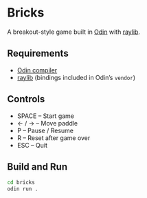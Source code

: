 # Bricks

A breakout-style game built in [Odin](https://odin-lang.org) with [raylib](https://www.raylib.com).

## Requirements

- [Odin compiler](https://github.com/odin-lang/Odin)
- [raylib](https://www.raylib.com) (bindings included in Odin’s `vendor`)

## Controls

- SPACE – Start game
- ← / → – Move paddle
- P – Pause / Resume
- R – Reset after game over
- ESC – Quit

## Build and Run

```bash
cd bricks
odin run .
```
